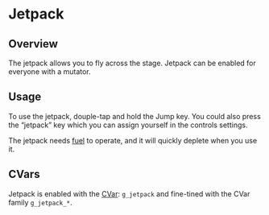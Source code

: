 Jetpack
=======
Overview
--------
The jetpack allows you to fly across the stage. Jetpack can be enabled for everyone with a mutator.

Usage
-----
To use the jetpack, douple-tap and hold the Jump key. You could also press the “jetpack” key which you can assign yourself in the controls settings.

The jetpack needs [fuel](Items) to operate, and it will quickly deplete when you use it.

CVars
-----
Jetpack is enabled with the [CVar](CVars): `g_jetpack` and fine-tined with the CVar family `g_jetpack_*`.